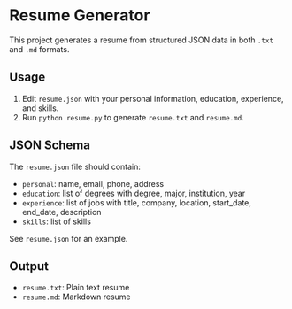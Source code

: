 # Resume Generator

This project generates a resume from structured JSON data in both `.txt` and `.md` formats.

## Usage

1. Edit `resume.json` with your personal information, education, experience, and skills.
2. Run `python resume.py` to generate `resume.txt` and `resume.md`.

## JSON Schema

The `resume.json` file should contain:
- `personal`: name, email, phone, address
- `education`: list of degrees with degree, major, institution, year
- `experience`: list of jobs with title, company, location, start_date, end_date, description
- `skills`: list of skills

See `resume.json` for an example.

## Output
- `resume.txt`: Plain text resume
- `resume.md`: Markdown resume